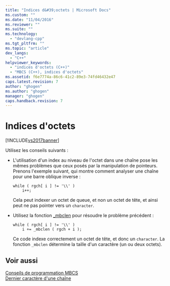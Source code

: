 ```yaml
---
title: "Indices d&#39;octets | Microsoft Docs"
ms.custom: ""
ms.date: "11/04/2016"
ms.reviewer: ""
ms.suite: ""
ms.technology: 
  - "devlang-cpp"
ms.tgt_pltfrm: ""
ms.topic: "article"
dev_langs: 
  - "C++"
helpviewer_keywords: 
  - "indices d'octets (C++)"
  - "MBCS (C++), indices d'octets"
ms.assetid: f6e7774a-86c6-41c2-89e3-74fd46432e47
caps.latest.revision: 7
author: "ghogen"
ms.author: "ghogen"
manager: "ghogen"
caps.handback.revision: 7
---
```

# Indices d&#39;octets
[!INCLUDE[vs2017banner](../assembler/inline/includes/vs2017banner.md)]

Utilisez les conseils suivants :  
  
-   L'utilisation d'un index au niveau de l'octet dans une chaîne pose les mêmes problèmes que ceux posés par la manipulation de pointeurs.  Prenons l'exemple suivant, qui montre comment analyser une chaîne pour une barre oblique inverse :  
  
    ```  
    while ( rgch[ i ] != '\\' )  
        i++;  
    ```  
  
     Cela peut indexer un octet de queue, et non un octet de tête, et ainsi peut ne pas pointer vers un `character`.  
  
-   Utilisez la fonction [\_mbclen](../c-runtime-library/reference/mbclen-mblen-mblen-l.md) pour résoudre le problème précédent :  
  
    ```  
    while ( rgch[ i ] != '\\' )  
        i += _mbclen ( rgch + i );  
    ```  
  
     Ce code indexe correctement un octet de tête, et donc un `character`.  La fonction `_mbclen` détermine la taille d'un caractère \(un ou deux octets\).  
  
## Voir aussi  
 [Conseils de programmation MBCS](../text/mbcs-programming-tips.md)   
 [Dernier caractère d'une chaîne](../text/last-character-in-a-string.md)